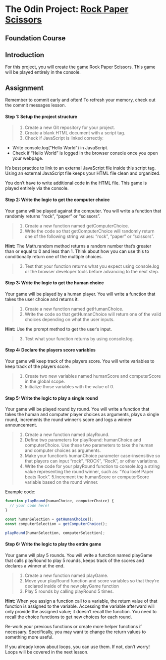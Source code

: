 # The Odin Project: [Rock Paper Scissors](https://www.theodinproject.com/lessons/foundations-rock-paper-scissors)

## Foundation Course

## Introduction

For this project, you will create the game Rock Paper Scissors. This game will be played entirely in the console.

## Assignment

Remember to commit early and often! To refresh your memory, check out the commit messages lesson.

#### Step 1: Setup the project structure
>1. Create a new Git repository for your project.
>2. Create a blank HTML document with a script tag.
>3. Check if JavaScript is linked correctly:
 - Write console.log("Hello World") in JavaScript.
 - Check if “Hello World” is logged in the browser console once you open your webpage.

It’s best practice to link to an external JavaScript file inside this script tag. Using an external JavaScript file keeps your HTML file clean and organized.

You don’t have to write additional code in the HTML file. This game is played entirely via the console.

#### Step 2: Write the logic to get the computer choice

Your game will be played against the computer. You will write a function that randomly returns “rock”, “paper” or “scissors”.

>1. Create a new function named getComputerChoice.
>2. Write the code so that getComputerChoice will randomly return one of the following string values: “rock”, “paper” or “scissors”.

**Hint:** The Math.random method returns a random number that’s greater than or equal to 0 and less than 1. Think about how you can use this to conditionally return one of the multiple choices.

>3. Test that your function returns what you expect using console.log or the browser developer tools before advancing to the next step.

#### Step 3: Write the logic to get the human choice

Your game will be played by a human player. You will write a function that takes the user choice and returns it.

>1. Create a new function named getHumanChoice.
>2. Write the code so that getHumanChoice will return one of the valid choices depending on what the user inputs.

**Hint:** Use the prompt method to get the user’s input.

>3. Test what your function returns by using console.log.

#### Step 4: Declare the players score variables

Your game will keep track of the players score. You will write variables to keep track of the players score.

>1. Create two new variables named humanScore and computerScore in the global scope.
>2. Initialize those variables with the value of 0.

#### Step 5: Write the logic to play a single round

Your game will be played round by round. You will write a function that takes the human and computer player choices as arguments, plays a single round, increments the round winner’s score and logs a winner announcement.

>1. Create a new function named playRound.
>2. Define two parameters for playRound: humanChoice and computerChoice. Use these two parameters to take the human and computer choices as arguments.
>3. Make your function’s humanChoice parameter case-insensitive so that players can input “rock”, “ROCK”, “RocK”, or other variations.
>4. Write the code for your playRound function to console.log a string value representing the round winner, such as: “You lose! Paper beats Rock”.
>5.Increment the humanScore or computerScore variable based on the round winner.

Example code:

```javascript
function playRound(humanChoice, computerChoice) {
  // your code here!
}

const humanSelection = getHumanChoice();
const computerSelection = getComputerChoice();

playRound(humanSelection, computerSelection);
```

#### Step 6: Write the logic to play the entire game

Your game will play 5 rounds. You will write a function named playGame that calls playRound to play 5 rounds, keeps track of the scores and declares a winner at the end.

>1. Create a new function named playGame.
>2. Move your playRound function and score variables so that they’re declared inside of the new playGame function
>3. Play 5 rounds by calling playRound 5 times.

**Hint:** 
When you assign a function call to a variable, the return value of that function is assigned to the variable. Accessing the variable afterward will only provide the assigned value; it doesn’t recall the function. You need to recall the choice functions to get new choices for each round.

Re-work your previous functions or create more helper functions if necessary. Specifically, you may want to change the return values to something more useful.

If you already know about loops, you can use them. If not, don’t worry! Loops will be covered in the next lesson.